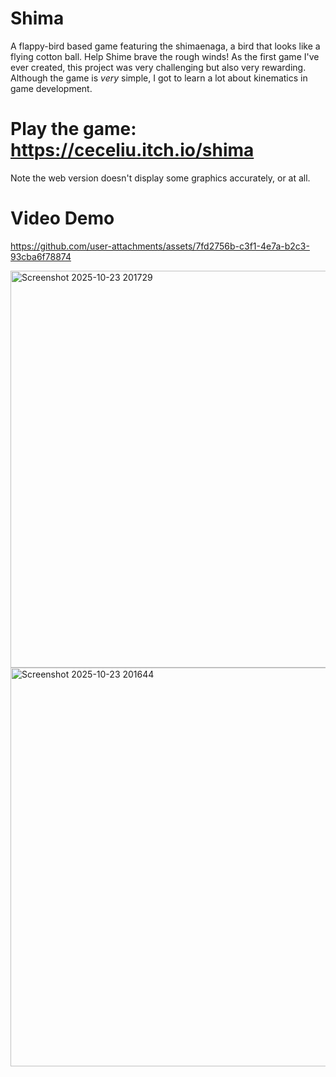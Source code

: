 # Shima
A flappy-bird based game featuring the shimaenaga, a bird that looks like a flying cotton ball. Help Shime brave the rough winds!
As the first game I've ever created, this project was very challenging but also very rewarding. Although the game is *very* simple, I got to learn a lot about kinematics in game development. 

# Play the game: https://ceceliu.itch.io/shima
Note the web version doesn't display some graphics accurately, or at all. 

# Video Demo

https://github.com/user-attachments/assets/7fd2756b-c3f1-4e7a-b2c3-93cba6f78874
 
<img width="922" height="635" alt="Screenshot 2025-10-23 201729" src="https://github.com/user-attachments/assets/22550e06-3c31-4f78-b3b0-ba8f0d79001c" />
<img width="923" height="638" alt="Screenshot 2025-10-23 201644" src="https://github.com/user-attachments/assets/9c070f7f-84a4-435b-9d84-b58784b89eb3" />
